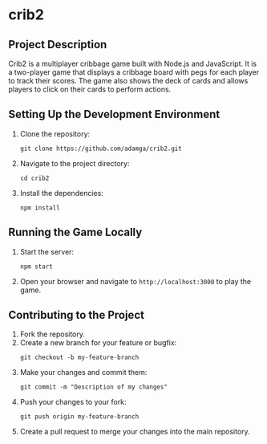 # crib2

## Project Description

Crib2 is a multiplayer cribbage game built with Node.js and JavaScript. It is a two-player game that displays a cribbage board with pegs for each player to track their scores. The game also shows the deck of cards and allows players to click on their cards to perform actions.

## Setting Up the Development Environment

1. Clone the repository:
   ```
   git clone https://github.com/adamga/crib2.git
   ```
2. Navigate to the project directory:
   ```
   cd crib2
   ```
3. Install the dependencies:
   ```
   npm install
   ```

## Running the Game Locally

1. Start the server:
   ```
   npm start
   ```
2. Open your browser and navigate to `http://localhost:3000` to play the game.

## Contributing to the Project

1. Fork the repository.
2. Create a new branch for your feature or bugfix:
   ```
   git checkout -b my-feature-branch
   ```
3. Make your changes and commit them:
   ```
   git commit -m "Description of my changes"
   ```
4. Push your changes to your fork:
   ```
   git push origin my-feature-branch
   ```
5. Create a pull request to merge your changes into the main repository.
